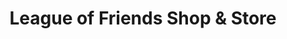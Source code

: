 ---
title: "League of Friends Shop & Store"
url: /derby/league-of-friends-shop-and-store/
shop: convenience
---